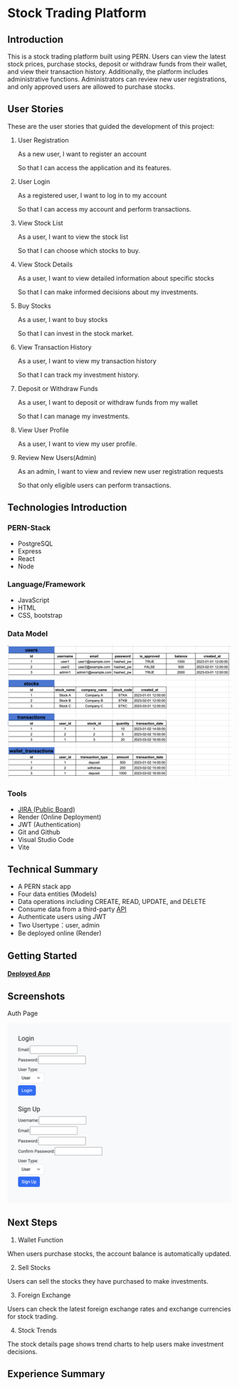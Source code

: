 # Stock Trading Platform

## Introduction

This is a stock trading platform built using PERN. Users can view the latest stock prices, purchase stocks, deposit or withdraw funds from their wallet, and view their transaction history. Additionally, the platform includes administrative functions. Administrators can review new user registrations, and only approved users are allowed to purchase stocks.

## User Stories

These are the user stories that guided the development of this project:

1. User Registration

   As a new user, I want to register an account

   So that I can access the application and its features.

2. User Login

   As a registered user, I want to log in to my account

   So that I can access my account and perform transactions.

3. View Stock List

   As a user, I want to view the stock list

   So that I can choose which stocks to buy.

4. View Stock Details

   As a user, I want to view detailed information about specific stocks

   So that I can make informed decisions about my investments.

5. Buy Stocks

   As a user, I want to buy stocks

   So that I can invest in the stock market.

6. View Transaction History

   As a user, I want to view my transaction history

   So that I can track my investment history.

7. Deposit or Withdraw Funds

   As a user, I want to deposit or withdraw funds from my wallet

   So that I can manage my investments.

8. View User Profile

   As a user, I want to view my user profile.

9. Review New Users(Admin)

   As an admin, I want to view and review new user registration requests

   So that only eligible users can perform transactions.

## Technologies Introduction

### PERN-Stack

- PostgreSQL
- Express
- React
- Node

### Language/Framework

- JavaScript
- HTML
- CSS, bootstrap

### Data Model

![Data Model](/client/public/DataModel.png)

### Tools

- [JIRA (Public Board)](https://molly-project.atlassian.net/jira/software/projects/ST/boards/3)
- Render (Online Deployment)
- JWT (Authentication)
- Git and Github
- Visual Studio Code
- Vite

## Technical Summary

- A PERN stack app
- Four data entities (Models)
- Data operations including CREATE, READ, UPDATE, and DELETE
- Consume data from a third-party [API](https://www.stockdata.org/)
- Authenticate users using JWT
- Two Usertype：user, admin
- Be deployed online (Render)

## Getting Started

#### [Deployed App](https://stocks-trading-platform.onrender.com)

## Screenshots

Auth Page

![Auth Page](/client/public/auth-page.png)

## Next Steps

1. Wallet Function

When users purchase stocks, the account balance is automatically updated.

2. Sell Stocks

Users can sell the stocks they have purchased to make investments.

3. Foreign Exchange

Users can check the latest foreign exchange rates and exchange currencies for stock trading.

4. Stock Trends

The stock details page shows trend charts to help users make investment decisions.

## Experience Summary

